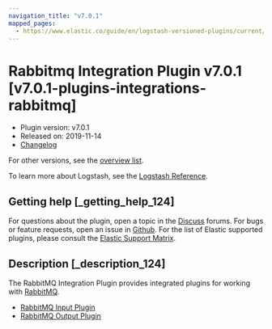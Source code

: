 ```yaml
---
navigation_title: "v7.0.1"
mapped_pages:
  - https://www.elastic.co/guide/en/logstash-versioned-plugins/current/v7.0.1-plugins-integrations-rabbitmq.html
---
```


# Rabbitmq Integration Plugin v7.0.1 [v7.0.1-plugins-integrations-rabbitmq]


* Plugin version: v7.0.1
* Released on: 2019-11-14
* [Changelog](https://github.com/logstash-plugins/logstash-integration-rabbitmq/blob/v7.0.1/CHANGELOG.md)

For other versions, see the [overview list](integration-rabbitmq-index.md).

To learn more about Logstash, see the [Logstash Reference](logstash://reference/index.md).

## Getting help [_getting_help_124]

For questions about the plugin, open a topic in the [Discuss](http://discuss.elastic.co) forums. For bugs or feature requests, open an issue in [Github](https://github.com/logstash-plugins/logstash-integration-rabbitmq). For the list of Elastic supported plugins, please consult the [Elastic Support Matrix](https://www.elastic.co/support/matrix#matrix_logstash_plugins).


## Description [_description_124]

The RabbitMQ Integration Plugin provides integrated plugins for working with [RabbitMQ](http://www.rabbitmq.com/).

* [RabbitMQ Input Plugin](/lsr/plugins-inputs-rabbitmq.md)
* [RabbitMQ Output Plugin](/lsr/plugins-outputs-rabbitmq.md)


